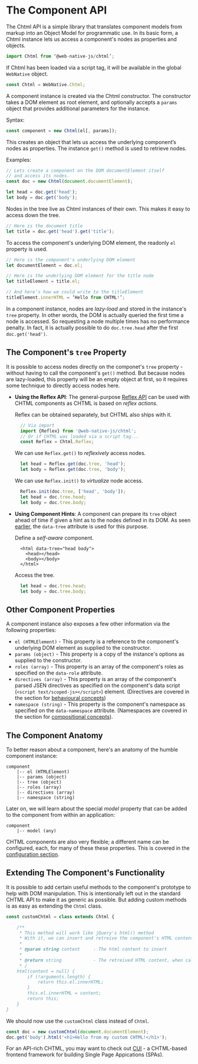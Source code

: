 # The Component API

The Chtml API is a simple library that translates component models from markup into an Object Model for programmatic use. In its basic form, a Chtml instance lets us access a component's nodes as properties and objects.

```javascript
import Chtml from ‘@web-native-js/chtml’;
```

If Chtml has been loaded via a script tag, it will be available in the global `WebNative` object.

```javascript
const Chtml = WebNative.Chtml;
```

A component instance is created via the Chtml constructor. The constructor takes a DOM element as root element, and optionally accepts a `params` object that provides additional parameters for the instance.

Syntax:

```javascript
const component = new Chtml(el[, params]);
```

This creates an object that lets us access the underlying component’s nodes as properties. The instance `get()` method is used to retrieve nodes.

Examples:

```javascript
// Lets create a component on the DOM documentElement itself
// and access its nodes. 
const doc = new Chtml(document.documentElement);

let head = doc.get('head');
let body = doc.get('body');
```

Nodes in the tree live as Chtml instances of their own. This makes it easy to access down the tree.

```javascript
// Here is the document title
let title = doc.get('head').get('title');
```

To access the component's underlying DOM element, the readonly `el` property is used.

```javascript
// Here is the component's underlying DOM element
let documentElement = doc.el;

// Here is the underlying DOM element for the title node
let titleElement = title.el;

// And here’s how we could write to the titleElement
titleElement.innerHTML = ‘Hello from CHTML!’;
```

In a component instance, nodes are _lazy-load_ and stored in the instance's `tree` property. In other words, the DOM is actually queried the first time a node is accessed. So requesting a node multiple times has no performance penalty. In fact, it is actually possible to do `doc.tree.head` after the first `doc.get('head')`.

## The Component's `tree` Property

It is possible to access nodes directly on the componet's `tree` property - without having to call the component's `get()` method. But because nodes are lazy-loaded, this property will be an empty object at first, so it requires some technique to directly access nodes here.

* **Using the Reflex API**: The general-purpose [Reflex API](../../../reflex/) can be used with CHTML components as CHTML is based on _reflex actions_.

  Reflex can be obtained separately, but CHTML also ships with it.

  ```javascript
    // Via import
    import {Reflex} from '@web-native-js/chtml';
    // Or if CHTML was loaded via a script tag...
    const Reflex = Chtml.Reflex;
  ```

  We can use `Reflex.get()` to _reflexively_ access nodes.

  ```javascript
    let head = Reflex.get(doc.tree, 'head');
    let body = Reflex.get(doc.tree, 'body');
  ```

  We can use `Reflex.init()` to _virtualize_ node access.

  ```javascript
    Reflex.init(doc.tree, ['head', 'body']);
    let head = doc.tree.head;
    let body = doc.tree.body;
  ```

* **Using Component Hints**: A component can prepare its `tree` object ahead of time if given a hint as to the nodes defined in its DOM. As seen [earlier](the-component-model.md#component-hint), the `data-tree` attribute is used for this purpose.

  Define a _self-aware_ component.

  ```markup
    <html data-tree="head body">
      <head></head>
      <body></body>
    </html>
  ```

  Access the tree.

  ```javascript
    let head = doc.tree.head;
    let body = doc.tree.body;
  ```

## Other Component Properties

A component instance also exposes a few other information via the following properties:

* `el (HTMLElement)` - This property is a reference to the component's underlying DOM element as supplied to the constructor.
* `params (object)` - This property is a copy of the instance's options as supplied to the constructor.
* `roles (array)` - This property is an array of the component's roles as specified on the `data-role` attribute.
* `directives (array)` - This property is an array of the component's parsed JSEN directives as specified on the component's data script \(`<script text/scoped-js></script>`\) element. \(Directives are covered in the section for [behavioural concepts](../behavioural-concepts/)\)
* `namespace (string)` - This property is the component's namespace as specified on the `data-namespace` attribute. \(Namespaces are covered in the section for [compositional concepts](../compositional-concepts/)\).

## The Component Anatomy

To better reason about a component, here's an anatomy of the humble component instance:

```markup
component
    |-- el (HTMLElement)
    |-- params (object)
    |-- tree (object)
    |-- roles (array)
    |-- directives (array)
    |-- namespace (string)
```

Later on, we will learn about the special _model_ property that can be added to the component from within an application:

```markup
component
    |-- model (any)
```

CHTML components are also very flexible; a different name can be configured, each, for many of these these properties. This is covered in the [configuration section](../extras/configuration.md).

## Extending The Component's Functionality

It is possible to add certain useful methods to the component's prototype to help with DOM manipulation. This is intentionally left out in the standard CHTML API to make it as generic as possible. But adding custom methods is as easy as extending the `Chtml` class.

```javascript
const customChtml = class extends Chtml {

    /**
     * This method will work like jQuery's html() method
     * With it, we can insert and retreive the component's HTML content.
     * 
     * @param string content     - The html content to insert
     * 
     * @return string            - The retreived HTML content, when called without arguments
     * /
    html(content = null) {
        if (!arguments.length) {
            return this.el.innerHTML;
        }
        this.el.innerHTML = content;
        return this;
    }
}
```

We should now use the `customChtml` class instead of `Chtml`.

```javascript
const doc = new customChtml(document.documentElement);
doc.get('body').html('<h1>Hello from my custom CHTML!</h1>');
```

For an API-rich CHTML, you may want to check out [CUI](../../../cui/) - a CHTML-based frontend framework for building Single Page Appications \(SPAs\).

